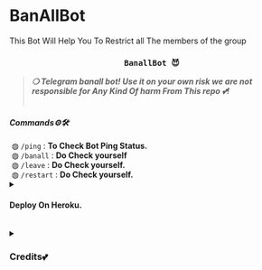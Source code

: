 # BanAllBot
This Bot Will Help You To Restrict all The members of the group

<h3 align="center"><strong><code>BanallBot 😈</code></strong></h3>
<blockquote>
<strong><i>❍&nbsp;Telegram banall bot! Use it on your own risk we are not responsible for Any Kind Of harm From This repo 💕!</i></strong><br><br>
</blockquote>
<summary><h4><strong><i>Commands⚙️🛠️</i></strong></h4></summary>
&nbsp;◍&nbsp;<code>/ping</code>&nbsp;:&nbsp;<strong>To Check Bot Ping Status.</strong><br>
&nbsp;◍&nbsp;<code>/banall</code>&nbsp;:&nbsp;<strong>Do Check yourself</strong><br>
&nbsp;◍&nbsp;<code>/leave</code>&nbsp;:&nbsp;<strong>Do Check yourself.</strong><br>
&nbsp;◍&nbsp;<code>/restart</code>&nbsp;:&nbsp;<strong>Do Check yourself.</strong>
</details><details>
<summary><h4><strong>Deploy On Heroku. </strong></h4></summary>
<blockquote><strong>You can deploy this bot on <code>Heroku</code> very easily from here!!</strong><br><br>
<a href="https://heroku.com/deploy?template=https://github.com/Fakecheater77x/ BAN_ALL"><img src="https://img.shields.io/badge/Deploy%20To%20Heroku-black?style=for-the-badge&logo=heroku" width="200""/></a>
</blockquote> 
</details>

<p>
<details>
<summary><h3><strong>Credits💕</strong></h3></summary>
<strong>All credit Goes To</strong>&nbsp;<code>:-</code><br>
<code>Telegram:- <a href="https://t.me/NotAakash">@NotAakash</a></code><br>
<code>Github:- <a href="https://github.com/AakashxDx">AakashxDx</a></code><br>
</details>
</p>
